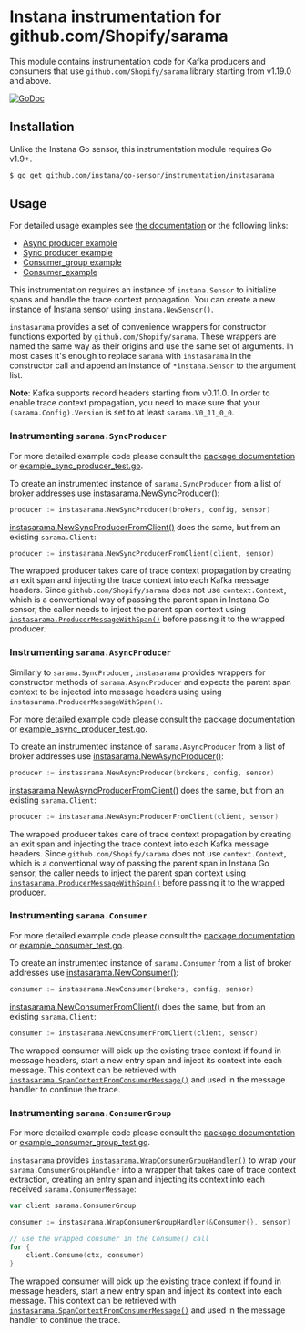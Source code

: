 Instana instrumentation for github.com/Shopify/sarama
=====================================================

This module contains instrumentation code for Kafka producers and consumers that use `github.com/Shopify/sarama` library starting
from v1.19.0 and above.

[![GoDoc](https://img.shields.io/static/v1?label=godoc&message=reference&color=blue)][godoc]

Installation
------------

Unlike the Instana Go sensor, this instrumentation module requires Go v1.9+. 

```bash
$ go get github.com/instana/go-sensor/instrumentation/instasarama
```

Usage
-----

For detailed usage examples see [the documentation][godoc] or the following links:
- [Async producer example](./example_async_producer_test.go)
- [Sync producer example](./example_sync_producer_test.go)
- [Consumer_group example](./example_consumer_group_test.go)
- [Consumer_example](./example_consumer_group_test.go)

This instrumentation requires an instance of `instana.Sensor` to initialize spans and handle the trace context propagation.
You can create a new instance of Instana sensor using `instana.NewSensor()`.

`instasarama` provides a set of convenience wrappers for constructor functions exported by `github.com/Shopify/sarama`. These
wrappers are named the same way as their origins and use the same set of arguments. In most cases it's enough to replace
`sarama` with `instasarama` in the constructor call and append an instance of `*instana.Sensor` to the argument list.

**Note**: Kafka supports record headers starting from v0.11.0. In order to enable trace context propagation, you need to make sure 
that your `(sarama.Config).Version` is set to at least `sarama.V0_11_0_0`.

### Instrumenting `sarama.SyncProducer`

For more detailed example code please consult the [package documentation][godoc] or [example_sync_producer_test.go](./example_sync_producer_test.go).

To create an instrumented instance of `sarama.SyncProducer` from a list of broker addresses use [instasarama.NewSyncProducer()][NewSyncProducer]:

```go
producer := instasarama.NewSyncProducer(brokers, config, sensor)
```

[instasarama.NewSyncProducerFromClient()][NewSyncProducerFromClient] does the same, but from an existing `sarama.Client`:

```go
producer := instasarama.NewSyncProducerFromClient(client, sensor)
```

The wrapped producer takes care of trace context propagation by creating an exit span and injecting the trace context into each Kafka
message headers. Since `github.com/Shopify/sarama` does not use `context.Context`, which is a conventional way of passing the parent
span in Instana Go sensor, the caller needs to inject the parent span context using [`instasarama.ProducerMessageWithSpan()`][ProducerMessageWithSpan] 
before passing it to the wrapped producer.

### Instrumenting `sarama.AsyncProducer`

Similarly to `sarama.SyncProducer`, `instasarama` provides wrappers for constructor methods of `sarama.AsyncProducer` and expects
the parent span context to be injected into message headers using using `instasarama.ProducerMessageWithSpan()`.

For more detailed example code please consult the [package documentation][godoc] or [example_async_producer_test.go](./example_async_producer_test.go).

To create an instrumented instance of `sarama.AsyncProducer` from a list of broker addresses use [instasarama.NewAsyncProducer()][NewAsyncProducer]:

```go
producer := instasarama.NewAsyncProducer(brokers, config, sensor)
```

[instasarama.NewAsyncProducerFromClient()][NewAsyncProducerFromClient] does the same, but from an existing `sarama.Client`:

```go
producer := instasarama.NewAsyncProducerFromClient(client, sensor)
```

The wrapped producer takes care of trace context propagation by creating an exit span and injecting the trace context into each Kafka
message headers. Since `github.com/Shopify/sarama` does not use `context.Context`, which is a conventional way of passing the parent
span in Instana Go sensor, the caller needs to inject the parent span context using [`instasarama.ProducerMessageWithSpan()`][ProducerMessageWithSpan] 
before passing it to the wrapped producer.

### Instrumenting `sarama.Consumer`

For more detailed example code please consult the [package documentation][godoc] or [example_consumer_test.go](./example_consumer_test.go).

To create an instrumented instance of `sarama.Consumer` from a list of broker addresses use [instasarama.NewConsumer()][NewConsumer]:

```go
consumer := instasarama.NewConsumer(brokers, config, sensor)
```

[instasarama.NewConsumerFromClient()][NewConsumerFromClient] does the same, but from an existing `sarama.Client`:

```go
consumer := instasarama.NewConsumerFromClient(client, sensor)
```

The wrapped consumer will pick up the existing trace context if found in message headers, start a new entry span and inject its context
into each message. This context can be retrieved with [`instasarama.SpanContextFromConsumerMessage()`][SpanContextFromConsumerMessage]
and used in the message handler to continue the trace.

### Instrumenting `sarama.ConsumerGroup`

For more detailed example code please consult the [package documentation][godoc] or [example_consumer_group_test.go](./example_consumer_group_test.go).

`instasarama` provides [`instasarama.WrapConsumerGroupHandler()`][WrapConsumerGroupHandler] to wrap your `sarama.ConsumerGroupHandler`
into a wrapper that takes care of trace context extraction, creating an entry span and injecting its context into each received `sarama.ConsumerMessage`:

```go
var client sarama.ConsumerGroup

consumer := instasarama.WrapConsumerGroupHandler(&Consumer{}, sensor)

// use the wrapped consumer in the Consume() call
for {
	client.Consume(ctx, consumer)
}
```

The wrapped consumer will pick up the existing trace context if found in message headers, start a new entry span and inject its context
into each message. This context can be retrieved with [`instasarama.SpanContextFromConsumerMessage()`][SpanContextFromConsumerMessage] and used
in the message handler to continue the trace.

[godoc]: https://pkg.go.dev/github.com/instana/go-sensor/instrumentation/instasarama
[NewSyncProducer]: https://pkg.go.dev/github.com/instana/go-sensor/instrumentation/instasarama?tab=doc#NewSyncProducer
[NewSyncProducerFromClient]: https://pkg.go.dev/github.com/instana/go-sensor/instrumentation/instasarama?tab=doc#NewSyncProducerFromClient
[NewAsyncProducer]: https://pkg.go.dev/github.com/instana/go-sensor/instrumentation/instasarama?tab=doc#NewAsyncProducer
[NewAsyncProducerFromClient]: https://pkg.go.dev/github.com/instana/go-sensor/instrumentation/instasarama?tab=doc#NewAsyncProducerFromClient
[NewConsumer]: https://pkg.go.dev/github.com/instana/go-sensor/instrumentation/instasarama?tab=doc#NewConsumer
[NewConsumerFromClient]: https://pkg.go.dev/github.com/instana/go-sensor/instrumentation/instasarama?tab=doc#NewConsumerFromClient
[WrapConsumerGroupHandler]: https://pkg.go.dev/github.com/instana/go-sensor/instrumentation/instasarama?tab=doc#WrapConsumerGroupHandler
[ProducerMessageWithSpan]: https://pkg.go.dev/github.com/instana/go-sensor/instrumentation/instasarama?tab=doc#ProducerMessageWithSpan
[SpanContextFromConsumerMessage]: https://pkg.go.dev/github.com/instana/go-sensor/instrumentation/instasarama?tab=doc#SpanContextFromConsumerMessage
